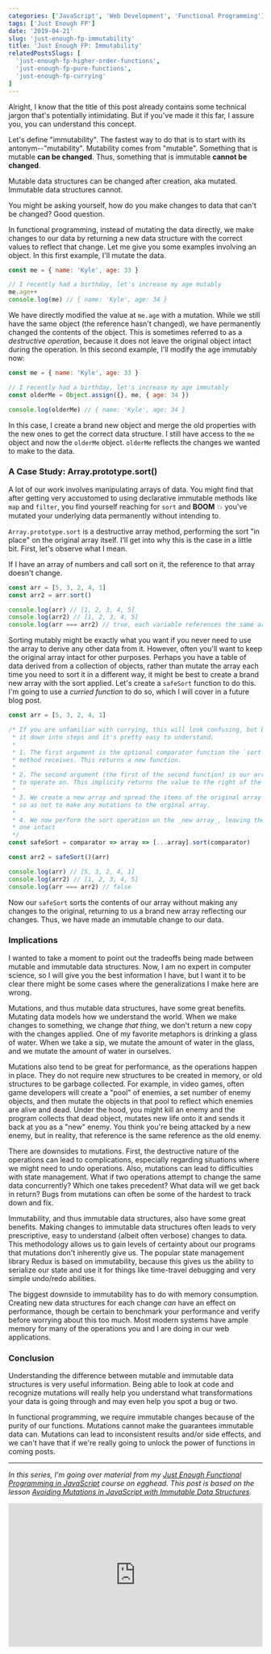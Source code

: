 ```yaml
---
categories: ['JavaScript', 'Web Development', 'Functional Programming']
tags: ['Just Enough FP']
date: '2019-04-21'
slug: 'just-enough-fp-immutability'
title: 'Just Enough FP: Immutability'
relatedPostsSlugs: [
  'just-enough-fp-higher-order-functions',
  'just-enough-fp-pure-functions',
  'just-enough-fp-currying'
]
---
```


Alright, I know that the title of this post already contains some technical jargon that's potentially intimidating. But if you've made it this far, I assure you, you can understand this concept.

Let's define "immutability". The fastest way to do that is to start with its antonym--"mutability". Mutability comes from "mutable". Something that is mutable **can be changed**. Thus, something that is immutable **cannot be changed**.

Mutable data structures can be changed after creation, aka mutated. Immutable data structures cannot.

You might be asking yourself, how do you make changes to data that can't be changed? Good question.

In functional programming, instead of mutating the data directly, we make changes to our data by returning a new data structure with the correct values to reflect that change. Let me give you some examples involving an object. In this first example, I'll mutate the data.

```javascript
const me = { name: 'Kyle', age: 33 }

// I recently had a birthday, let's increase my age mutably
me.age++
console.log(me) // { name: 'Kyle', age: 34 }
```

We have directly modified the value at `me.age` with a mutation. While we still have the same object (the reference hasn't changed), we have permanently changed the contents of the object. This is sometimes referred to as a _destructive operation_, because it does not leave the original object intact during the operation. In this second example, I'll modify the age immutably now:

```javascript
const me = { name: 'Kyle', age: 33 }

// I recently had a birthday, let's increase my age immutably
const olderMe = Object.assign({}, me, { age: 34 })

console.log(olderMe) // { name: 'Kyle', age: 34 }
```

In this case, I create a brand new object and merge the old properties with the new ones to get the correct data structure. I still have access to the `me` object and now the `olderMe` object. `olderMe` reflects the changes we wanted to make to the data.

### A Case Study: Array.prototype.sort()

A lot of our work involves manipulating arrays of data. You might find that after getting very accustomed to using declarative immutable methods like `map` and `filter`, you find yourself reaching for `sort` and **BOOM** 💥 you've mutated your underlying data permanently without intending to.

`Array.prototype.sort` is a destructive array method, performing the sort "in place" on the original array itself. I'll get into why this is the case in a little bit. First, let's observe what I mean.

If I have an array of numbers and call sort on it, the reference to that array doesn't change.

```javascript
const arr = [5, 3, 2, 4, 1]
const arr2 = arr.sort()

console.log(arr) // [1, 2, 3, 4, 5]
console.log(arr2) // [1, 2, 3, 4, 5]
console.log(arr === arr2) // true, each variable references the same array
```

Sorting mutably might be exactly what you want if you never need to use the array to derive any other data from it. However, often you'll want to keep the original array intact for other purposes. Perhaps you have a table of data derived from a collection of objects, rather than mutate the array each time you need to sort it in a different way, it might be best to create a brand new array with the sort applied. Let's create a `safeSort` function to do this. I'm going to use a _curried function_ to do so, which I will cover in a future blog post.

```javascript
const arr = [5, 3, 2, 4, 1]

/* If you are unfamiliar with currying, this will look confusing, but break
 * it down into steps and it's pretty easy to understand.
 *
 * 1. The first argument is the optional comparator function the `sort`
 * method receives. This returns a new function.
 *
 * 2. The second argument (the first of the second function) is our array
 * to operate on. This implicity returns the value to the right of the =>
 *
 * 3. We create a new array and spread the items of the original array into it
 * so as not to make any mutations to the orginal array.
 *
 * 4. We now perform the sort operation on the _new array_, leaving the old
 * one intact
 */
const safeSort = comparator => array => [...array].sort(comparator)

const arr2 = safeSort()(arr)

console.log(arr) // [5, 3, 2, 4, 1]
console.log(arr2) // [1, 2, 3, 4, 5]
console.log(arr === arr2) // false
```

Now our `safeSort` sorts the contents of our array without making any changes to the original, returning to us a brand new array reflecting our changes. Thus, we have made an immutable change to our data.

### Implications

I wanted to take a moment to point out the tradeoffs being made between mutable and immutable data structures. Now, I am no expert in computer science, so I will give you the best information I have, but I want it to be clear there might be some cases where the generalizations I make here are wrong.

Mutations, and thus mutable data structures, have some great benefits. Mutating data models how we understand the world. When we make changes to something, we change _that thing_, we don't return a new copy with the changes applied. One of my favorite metaphors is drinking a glass of water. When we take a sip, we mutate the amount of water in the glass, and we mutate the amount of water in ourselves.

Mutations also tend to be great for performance, as the operations happen in place. They do not require new structures to be created in memory, or old structures to be garbage collected. For example, in video games, often game developers will create a "pool" of enemies, a set number of enemy objects, and then mutate the objects in that pool to reflect which enemies are alive and dead. Under the hood, you might kill an enemy and the program collects that dead object, mutates new life onto it and sends it back at you as a "new" enemy. You think you're being attacked by a new enemy, but in reality, that reference is the same reference as the old enemy.

There are downsides to mutations. First, the destructive nature of the operations can lead to complications, especially regarding situations where we might need to undo operations. Also, mutations can lead to difficulties with state management. What if two operations attempt to change the same data concurrently? Which one takes precedent? What data will we get back in return? Bugs from mutations can often be some of the hardest to track down and fix.

Immutability, and thus immutable data structures, also have some great benefits. Making changes to immutable data structures often leads to very prescriptive, easy to understand (albeit often verbose) changes to data. This methodology allows us to gain levels of certainty about our programs that mutations don't inherently give us. The popular state management library Redux is based on immutability, because this gives us the ability to serialize our state and use it for things like time-travel debugging and very simple undo/redo abilities.

The biggest downside to immutability has to do with memory consumption. Creating new data structures for each change _can_ have an effect on performance, though be certain to benchmark your performance and verify before worrying about this too much. Most modern systems have ample memory for many of the operations you and I are doing in our web applications.

### Conclusion

Understanding the difference between mutable and immutable data structures is very useful information. Being able to look at code and recognize mutations will really help you understand what transformations your data is going through and may even help you spot a bug or two.

In functional programming, we require immutable changes because of the purity of our functions. Mutations cannot make the guarantees immutable data can. Mutations can lead to inconsistent results and/or side effects, and we can't have that if we're really going to unlock the power of functions in coming posts.

---

_In this series, I'm going over material from my [Just Enough Functional Programming in JavaScript](https://egghead.io/courses/just-enough-functional-programming-in-javascript) course on egghead. This post is based on the lesson [Avoiding Mutations in JavaScript with Immutable Data Structures](https://egghead.io/lessons/javascript-avoiding-mutations-in-javascript-with-immutable-data-structures)._

<div style="position: relative; overflow: hidden; padding-top: 56.25%;">
  <iframe style="
      position: absolute;
      top: 0;
      left: 0;
      width: 100%;
      height: 100%;
      border: 0;
    "
    src="https://egghead.io/lessons/javascript-avoiding-mutations-in-javascript-with-immutable-data-structures/embed" />
</div>
